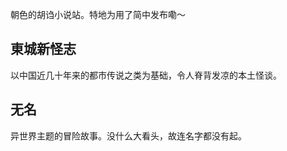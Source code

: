 朝色的胡诌小说站。特地为用了简中发布嘞～

## 東城新怪志

以中国近几十年来的都市传说之类为基础，令人脊背发凉的本土怪谈。

## 无名

异世界主题的冒险故事。没什么大看头，故连名字都没有起。
